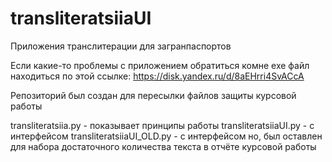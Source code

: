 # transliteratsiiaUI
Приложения транслитерации для загранпаспортов

Если какие-то проблемы с приложением обратиться комне
exe файл находиться по этой ссылке: https://disk.yandex.ru/d/8aEHrri4SvACcA

Репозиторий был создан для пересылки файлов защиты курсовой работы

transliteratsiia.py - показывает принципы работы 
transliteratsiiaUI.py - с интерфейсом 
transliteratsiiaUI_OLD.py - с интерфейсом но, был оставлен для набора достаточного количества текста в отчёте курсовой работы 
